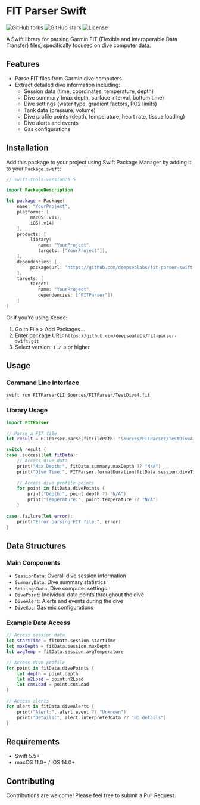 # FIT Parser Swift

![GitHub forks](https://img.shields.io/github/forks/deepsealabs/fit-parser-swift?style=social)
![GitHub stars](https://img.shields.io/github/stars/deepsealabs/fit-parser-swift?style=social)
![License](https://img.shields.io/github/license/deepsealabs/fit-parser-swift)

A Swift library for parsing Garmin FIT (Flexible and Interoperable Data Transfer) files, specifically focused on dive computer data.

## Features

- Parse FIT files from Garmin dive computers
- Extract detailed dive information including:
  - Session data (time, coordinates, temperature, depth)
  - Dive summary (max depth, surface interval, bottom time)
  - Dive settings (water type, gradient factors, PO2 limits)
  - Tank data (pressure, volume)
  - Dive profile points (depth, temperature, heart rate, tissue loading)
  - Dive alerts and events
  - Gas configurations

## Installation

Add this package to your project using Swift Package Manager by adding it to your `Package.swift`:

```swift
// swift-tools-version:5.5

import PackageDescription

let package = Package(
    name: "YourProject",
    platforms: [
        .macOS(.v11),
        .iOS(.v14)
    ],
    products: [
        .library(
            name: "YourProject",
            targets: ["YourProject"]),
    ],
    dependencies: [
        .package(url: "https://github.com/deepsealabs/fit-parser-swift.git", from: "1.2.0")
    ],
    targets: [
        .target(
            name: "YourProject",
            dependencies: ["FITParser"])
    ]
)
```

Or if you're using Xcode:
1. Go to File > Add Packages...
2. Enter package URL: `https://github.com/deepsealabs/fit-parser-swift.git`
3. Select version: `1.2.0` or higher

## Usage

### Command Line Interface

```bash
swift run FITParserCLI Sources/FITParser/TestDive4.fit
```

### Library Usage

```swift
import FITParser

// Parse a FIT file
let result = FITParser.parse(fitFilePath: "Sources/FITParser/TestDive4.fit")

switch result {
case .success(let fitData):
    // Access dive data
    print("Max Depth:", fitData.summary.maxDepth ?? "N/A")
    print("Dive Time:", FITParser.formatDuration(fitData.session.diveTime ?? 0))
    
    // Access dive profile points
    for point in fitData.divePoints {
        print("Depth:", point.depth ?? "N/A")
        print("Temperature:", point.temperature ?? "N/A")
    }
    
case .failure(let error):
    print("Error parsing FIT file:", error)
}
```

## Data Structures

### Main Components
- `SessionData`: Overall dive session information
- `SummaryData`: Dive summary statistics
- `SettingsData`: Dive computer settings
- `DivePoint`: Individual data points throughout the dive
- `DiveAlert`: Alerts and events during the dive
- `DiveGas`: Gas mix configurations

### Example Data Access

```swift
// Access session data
let startTime = fitData.session.startTime
let maxDepth = fitData.session.maxDepth
let avgTemp = fitData.session.avgTemperature

// Access dive profile
for point in fitData.divePoints {
    let depth = point.depth
    let n2Load = point.n2Load
    let cnsLoad = point.cnsLoad
}

// Access alerts
for alert in fitData.diveAlerts {
    print("Alert:", alert.event ?? "Unknown")
    print("Details:", alert.interpretedData ?? "No details")
}
```

## Requirements

- Swift 5.5+
- macOS 11.0+ / iOS 14.0+

## Contributing

Contributions are welcome! Please feel free to submit a Pull Request.
